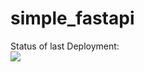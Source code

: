 # simple_fastapi

Status of last Deployment:<br>
<img src="https://github.com/dessanhemrayev/simple_fastapi/CI/badge.svg?branch=master"><br>
